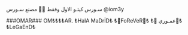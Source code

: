 سـورس كيتـو الاول وفقط 🦑🤍
مصنع سـورس @iom3y

###OMAR###
    OM₺₺₺₺AR.            ₺HalA MaDrİD₺
   ₺🤍FoReVeR🤍₺
    ₺🖤   عمـوري🖤₺
     ₺LeGaEnD₺
     